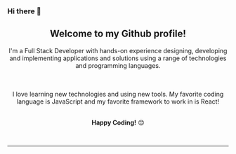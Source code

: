 ### Hi there 👋


<!--
**amnanoc/amnanoc** is a ✨ _special_ ✨ repository because its `README.md` (this file) appears on your GitHub profile.

Here are some ideas to get you started:

- 🔭 I’m currently working on ...
- 🌱 I’m currently learning ...
- 👯 I’m looking to collaborate on ...
- 🤔 I’m looking for help with ...
- 💬 Ask me about ...
- 📫 How to reach me: ...
- 😄 Pronouns: ...
- ⚡ Fun fact: ...
-->

<div align="center">
<h2>Welcome to my Github profile!</h2>

I'm a Full Stack Developer with hands-on experience designing, developing and implementing applications and solutions using a range of technologies and programming languages.
    
<br />
  
  
<br />
I love learning new technologies and using new tools. My favorite coding language is JavaScript and my favorite framework to work in is React!
<br />
<br />

**Happy Coding!** 😊

</div>

<div align="center">


<div align="center">
<br />

---


